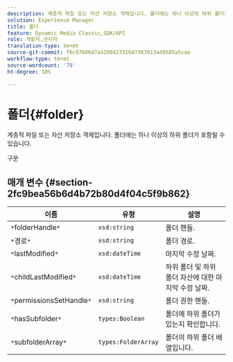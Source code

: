 ```yaml
---
description: 계층적 파일 또는 자산 저장소 객체입니다. 폴더에는 하나 이상의 하위 폴더가 포함될 수 있습니다.
solution: Experience Manager
title: 폴더
feature: Dynamic Media Classic,SDK/API
role: 개발자,관리자
translation-type: tm+mt
source-git-commit: f6c97606d7a4209427316d7367013ad9585a5cae
workflow-type: tm+mt
source-wordcount: '79'
ht-degree: 10%

---
```



# 폴더{#folder}

계층적 파일 또는 자산 저장소 객체입니다. 폴더에는 하나 이상의 하위 폴더가 포함될 수 있습니다.

구문

## 매개 변수 {#section-2fc9bea56b6d4b72b80d4f04c5f9b862}

| 이름 | 유형 | 설명 |
|---|---|---|
| `*`folderHandle`*` | `xsd:string` | 폴더 핸들. |
| `*`경로`*` | `xsd:string` | 폴더 경로. |
| `*`lastModified`*` | `xsd:dateTime` | 마지막 수정 날짜. |
| `*`childLastModified`*` | `xsd:dateTime` | 하위 폴더 및 하위 폴더 자산에 대한 마지막 수정 날짜. |
| `*`permissionsSetHandle`*` | `xsd:string` | 폴더 권한 핸들. |
| `*`hasSubfolder`*` | `types:Boolean` | 폴더에 하위 폴더가 있는지 확인합니다. |
| `*`subfolderArray`*` | `types:FolderArray` | 폴더의 하위 폴더 배열입니다. |

